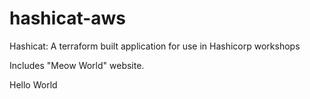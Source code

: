 # hashicat-aws
Hashicat: A terraform built application for use in Hashicorp workshops

Includes "Meow World" website.

Hello World

